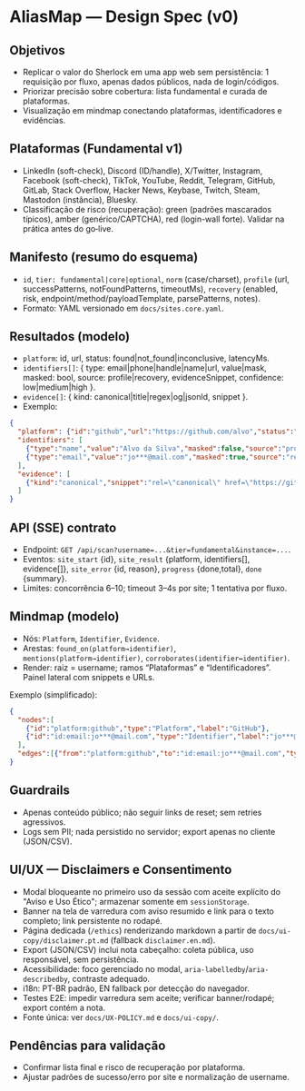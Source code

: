 # AliasMap — Design Spec (v0)

## Objetivos
- Replicar o valor do Sherlock em uma app web sem persistência: 1 requisição por fluxo, apenas dados públicos, nada de login/códigos.
- Priorizar precisão sobre cobertura: lista fundamental e curada de plataformas.
- Visualização em mindmap conectando plataformas, identificadores e evidências.

## Plataformas (Fundamental v1)
- LinkedIn (soft-check), Discord (ID/handle), X/Twitter, Instagram, Facebook (soft-check), TikTok, YouTube, Reddit, Telegram, GitHub, GitLab, Stack Overflow, Hacker News, Keybase, Twitch, Steam, Mastodon (instância), Bluesky.
- Classificação de risco (recuperação): green (padrões mascarados típicos), amber (genérico/CAPTCHA), red (login-wall forte). Validar na prática antes do go‑live.

## Manifesto (resumo do esquema)
- `id`, `tier: fundamental|core|optional`, `norm` (case/charset), `profile` (url, successPatterns, notFoundPatterns, timeoutMs), `recovery` (enabled, risk, endpoint/method/payloadTemplate, parsePatterns, notes).
- Formato: YAML versionado em `docs/sites.core.yaml`.

## Resultados (modelo)
- `platform`: id, url, status: found|not_found|inconclusive, latencyMs.
- `identifiers[]`: { type: email|phone|handle|name|url, value|mask, masked: bool, source: profile|recovery, evidenceSnippet, confidence: low|medium|high }.
- `evidence[]`: { kind: canonical|title|regex|og|jsonld, snippet }.
- Exemplo:
```json
{
  "platform": {"id":"github","url":"https://github.com/alvo","status":"found","latencyMs":742},
  "identifiers": [
    {"type":"name","value":"Alvo da Silva","masked":false,"source":"profile","confidence":"high"},
    {"type":"email","value":"jo***@mail.com","masked":true,"source":"recovery","confidence":"low"}
  ],
  "evidence": [
    {"kind":"canonical","snippet":"rel=\"canonical\" href=\"https://github.com/alvo\""}
  ]
}
```

## API (SSE) contrato
- Endpoint: `GET /api/scan?username=...&tier=fundamental&instance=...`.
- Eventos: `site_start` {id}, `site_result` {platform, identifiers[], evidence[]}, `site_error` {id, reason}, `progress` {done,total}, `done` {summary}.
- Limites: concorrência 6–10; timeout 3–4s por site; 1 tentativa por fluxo.

## Mindmap (modelo)
- Nós: `Platform`, `Identifier`, `Evidence`.
- Arestas: `found_on(platform→identifier)`, `mentions(platform→identifier)`, `corroborates(identifier↔identifier)`.
- Render: raiz = username; ramos “Plataformas” e “Identificadores”. Painel lateral com snippets e URLs.

Exemplo (simplificado):
```json
{
  "nodes":[
    {"id":"platform:github","type":"Platform","label":"GitHub"},
    {"id":"id:email:jo***@mail.com","type":"Identifier","label":"jo***@mail.com","masked":true}
  ],
  "edges":[{"from":"platform:github","to":"id:email:jo***@mail.com","type":"found_on"}]
}
```

## Guardrails
- Apenas conteúdo público; não seguir links de reset; sem retries agressivos.
- Logs sem PII; nada persistido no servidor; export apenas no cliente (JSON/CSV).

## UI/UX — Disclaimers e Consentimento
- Modal bloqueante no primeiro uso da sessão com aceite explícito do "Aviso e Uso Ético"; armazenar somente em `sessionStorage`.
- Banner na tela de varredura com aviso resumido e link para o texto completo; link persistente no rodapé.
- Página dedicada (`/ethics`) renderizando markdown a partir de `docs/ui-copy/disclaimer.pt.md` (fallback `disclaimer.en.md`).
- Export (JSON/CSV) inclui nota cabeçalho: coleta pública, uso responsável, sem persistência.
- Acessibilidade: foco gerenciado no modal, `aria-labelledby`/`aria-describedby`, contraste adequado.
- i18n: PT-BR padrão, EN fallback por detecção do navegador.
- Testes E2E: impedir varredura sem aceite; verificar banner/rodapé; export contém a nota.
- Fonte única: ver `docs/UX-POLICY.md` e `docs/ui-copy/`.

## Pendências para validação
- Confirmar lista final e risco de recuperação por plataforma.
- Ajustar padrões de sucesso/erro por site e normalização de username.
